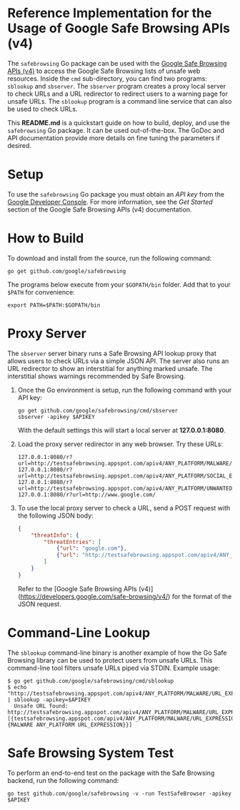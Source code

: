 # Reference Implementation for the Usage of Google Safe Browsing APIs (v4)

The `safebrowsing` Go package can be used with the
[Google Safe Browsing APIs (v4)](https://developers.google.com/safe-browsing/v4/)
to access the Google Safe Browsing lists of unsafe web resources. Inside the
`cmd` sub-directory, you can find two programs: `sblookup` and `sbserver`. The
`sbserver` program creates a proxy local server to check URLs and a URL
redirector to redirect users to a warning page for unsafe URLs. The `sblookup`
program is a command line service that can also be used to check URLs.

This **README.md** is a quickstart guide on how to build, deploy, and use the
`safebrowsing` Go package. It can be used out-of-the-box. The GoDoc and API
documentation provide more details on fine tuning the parameters if desired.


# Setup

To use the `safebrowsing` Go package you must obtain an *API key* from the
[Google Developer Console](https://console.developers.google.com/). For more
information, see the *Get Started* section of the Google Safe Browsing APIs (v4)
documentation.


# How to Build

To download and install from the source, run the following command:

```
go get github.com/google/safebrowsing
```

The programs below execute from your `$GOPATH/bin` folder. 
Add that to your `$PATH` for convenience:

```
export PATH=$PATH:$GOPATH/bin
```


# Proxy Server

The `sbserver` server binary runs a Safe Browsing API lookup proxy that allows
users to check URLs via a simple JSON API. The server also runs an URL
redirector to show an interstitial for anything marked unsafe. The interstitial
shows warnings recommended by Safe Browsing.

1.	Once the Go environment is setup, run the following command with your API
key:

	```
	go get github.com/google/safebrowsing/cmd/sbserver
	sbserver -apikey $APIKEY
	```

	With the default settings this will start a local server at **127.0.0.1:8080**.

2.  Load the proxy server redirector in any web browser. Try these URLs:

	```
	127.0.0.1:8080/r?url=http://testsafebrowsing.appspot.com/apiv4/ANY_PLATFORM/MALWARE/URL_EXPRESSION/
	127.0.0.1:8080/r?url=http://testsafebrowsing.appspot.com/apiv4/ANY_PLATFORM/SOCIAL_ENGINEERING/URL_EXPRESSION/
	127.0.0.1:8080/r?url=http://testsafebrowsing.appspot.com/apiv4/ANY_PLATFORM/UNWANTED_SOFTWARE/URL_EXPRESSION/
	127.0.0.1:8080/r?url=http://www.google.com/
	```

3.	To use the local proxy server to check a URL, send a POST request with the
following JSON body:

	```json
	{
		"threatInfo": {
			"threatEntries": [
				{"url": "google.com"},
				{"url": "http://testsafebrowsing.appspot.com/apiv4/ANY_PLATFORM/MALWARE/URL_EXPRESSION/"}
			]
		}
	}
	```

	Refer to the [Google Safe Browsing APIs (v4)]
	(https://developers.google.com/safe-browsing/v4/)
	for the format of the JSON request.


# Command-Line Lookup

The `sblookup` command-line binary is another example of how the Go Safe
Browsing library can be used to protect users from unsafe URLs. This
command-line tool filters unsafe URLs piped via STDIN. Example usage:

```
$ go get github.com/google/safebrowsing/cmd/sblookup
$ echo "http://testsafebrowsing.appspot.com/apiv4/ANY_PLATFORM/MALWARE/URL_EXPRESSION/" | sblookup -apikey=$APIKEY
  Unsafe URL found:  http://testsafebrowsing.appspot.com/apiv4/ANY_PLATFORM/MALWARE/URL_EXPRESSION/ [{testsafebrowsing.appspot.com/apiv4/ANY_PLATFORM/MALWARE/URL_EXPRESSION/ {MALWARE ANY_PLATFORM URL_EXPRESSION}}]
```


# Safe Browsing System Test
To perform an end-to-end test on the package with the Safe Browsing backend,
run the following command:

```
go test github.com/google/safebrowsing -v -run TestSafeBrowser -apikey $APIKEY
```
